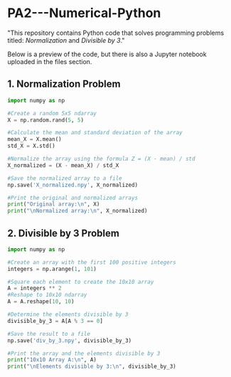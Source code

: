 # PA2---Numerical-Python
"This repository contains Python code that solves programming problems titled: *Normalization* and *Divisible by 3*."

Below is a preview of the code, but there is also a Jupyter notebook uploaded in the files section.

## 1. Normalization Problem
``` python
import numpy as np

#Create a random 5x5 ndarray
X = np.random.rand(5, 5)

#Calculate the mean and standard deviation of the array
mean_X = X.mean()
std_X = X.std()

#Normalize the array using the formula Z = (X - mean) / std
X_normalized = (X - mean_X) / std_X

#Save the normalized array to a file
np.save('X_normalized.npy', X_normalized)

#Print the original and normalized arrays
print("Original array:\n", X)
print("\nNormalized array:\n", X_normalized)
```

## 2. Divisible by 3 Problem
``` python
import numpy as np

#Create an array with the first 100 positive integers
integers = np.arange(1, 101)

#Square each element to create the 10x10 array
A = integers ** 2
#Reshape to 10x10 ndarray
A = A.reshape(10, 10)

#Determine the elements divisible by 3
divisible_by_3 = A[A % 3 == 0]

#Save the result to a file
np.save('div_by_3.npy', divisible_by_3)

#Print the array and the elements divisible by 3
print("10x10 Array A:\n", A)
print("\nElements divisible by 3:\n", divisible_by_3)
```
